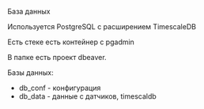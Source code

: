 База данных

Используется PostgreSQL с расширением TimescaleDB

Есть стеке есть контейнер с pgadmin

В папке есть проект dbeaver.


Базы данных:
- db_conf - конфигурация
- db_data - данные с датчиков, timescaldb
